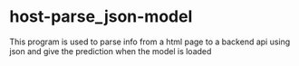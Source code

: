 # host-parse_json-model
This program is used to parse info from a html page to a backend api using json and give the prediction when the model is loaded
